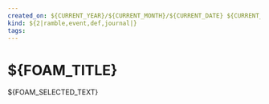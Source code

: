 ```yaml
---
created_on: ${CURRENT_YEAR}/${CURRENT_MONTH}/${CURRENT_DATE} ${CURRENT_HOUR}:${CURRENT_MINUTE}
kind: ${2|ramble,event,def,journal|}
tags:
---
```


# ${FOAM_TITLE}

${FOAM_SELECTED_TEXT}
